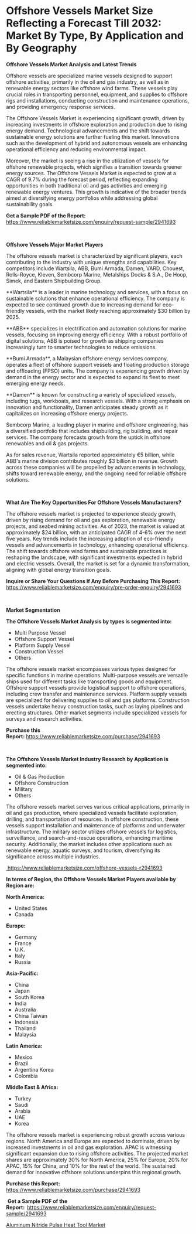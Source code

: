 <p><h1>Offshore Vessels Market Size Reflecting a Forecast Till 2032: Market By Type, By Application and By Geography</h1></p><p><strong>Offshore Vessels Market Analysis and Latest Trends</strong></p>
<p><p>Offshore vessels are specialized marine vessels designed to support offshore activities, primarily in the oil and gas industry, as well as in renewable energy sectors like offshore wind farms. These vessels play crucial roles in transporting personnel, equipment, and supplies to offshore rigs and installations, conducting construction and maintenance operations, and providing emergency response services.</p><p>The Offshore Vessels Market is experiencing significant growth, driven by increasing investments in offshore exploration and production due to rising energy demand. Technological advancements and the shift towards sustainable energy solutions are further fueling this market. Innovations such as the development of hybrid and autonomous vessels are enhancing operational efficiency and reducing environmental impact. </p><p>Moreover, the market is seeing a rise in the utilization of vessels for offshore renewable projects, which signifies a transition towards greener energy sources. The Offshore Vessels Market is expected to grow at a CAGR of 9.7% during the forecast period, reflecting expanding opportunities in both traditional oil and gas activities and emerging renewable energy ventures. This growth is indicative of the broader trends aimed at diversifying energy portfolios while addressing global sustainability goals.</p></p>
<p><strong>Get a Sample PDF of the Report:&nbsp;</strong> <a href="https://www.reliablemarketsize.com/enquiry/request-sample/2941693?utm_campaign=3348&utm_medium=2&utm_source=Github&utm_content=ia&utm_term=15032025&utm_id=offshore-vessels">https://www.reliablemarketsize.com/enquiry/request-sample/2941693</a></p>
<p>&nbsp;</p>
<p><strong>Offshore Vessels Major Market Players</strong></p>
<p><p>The offshore vessels market is characterized by significant players, each contributing to the industry with unique strengths and capabilities. Key competitors include Wartsila, ABB, Bumi Armada, Damen, VARD, Chouest, Rolls-Royce, Kleven, Sembcorp Marine, Metalships Docks & S.A., De Hoop, Simek, and Eastern Shipbuilding Group.</p><p>**Wartsila** is a leader in marine technology and services, with a focus on sustainable solutions that enhance operational efficiency. The company is expected to see continued growth due to increasing demand for eco-friendly vessels, with the market likely reaching approximately $30 billion by 2025.</p><p>**ABB** specializes in electrification and automation solutions for marine vessels, focusing on improving energy efficiency. With a robust portfolio of digital solutions, ABB is poised for growth as shipping companies increasingly turn to smarter technologies to reduce emissions.</p><p>**Bumi Armada**, a Malaysian offshore energy services company, operates a fleet of offshore support vessels and floating production storage and offloading (FPSO) units. The company is experiencing growth driven by demand in the energy sector and is expected to expand its fleet to meet emerging energy needs.</p><p>**Damen** is known for constructing a variety of specialized vessels, including tugs, workboats, and research vessels. With a strong emphasis on innovation and functionality, Damen anticipates steady growth as it capitalizes on increasing offshore energy projects.</p><p>Sembcorp Marine, a leading player in marine and offshore engineering, has a diversified portfolio that includes shipbuilding, rig building, and repair services. The company forecasts growth from the uptick in offshore renewables and oil & gas projects.</p><p>As for sales revenue, Wartsila reported approximately €5 billion, while ABB's marine division contributes roughly $3 billion in revenue. Growth across these companies will be propelled by advancements in technology, shifts toward renewable energy, and the ongoing need for reliable offshore solutions.</p></p>
<p>&nbsp;</p>
<p><strong>What Are The Key Opportunities For Offshore Vessels Manufacturers?</strong></p>
<p><p>The offshore vessels market is projected to experience steady growth, driven by rising demand for oil and gas exploration, renewable energy projects, and seabed mining activities. As of 2023, the market is valued at approximately $24 billion, with an anticipated CAGR of 4-6% over the next five years. Key trends include the increasing adoption of eco-friendly vessels and advancements in technology, enhancing operational efficiency. The shift towards offshore wind farms and sustainable practices is reshaping the landscape, with significant investments expected in hybrid and electric vessels. Overall, the market is set for a dynamic transformation, aligning with global energy transition goals.</p></p>
<p><strong>Inquire or Share Your Questions If Any Before Purchasing This Report:</strong> <a href="https://www.reliablemarketsize.com/enquiry/pre-order-enquiry/2941693?utm_campaign=3348&utm_medium=2&utm_source=Github&utm_content=ia&utm_term=15032025&utm_id=offshore-vessels">https://www.reliablemarketsize.com/enquiry/pre-order-enquiry/2941693</a></p>
<p>&nbsp;</p>
<p><strong>Market Segmentation</strong></p>
<p><strong>The Offshore Vessels Market Analysis by types is segmented into:</strong></p>
<p><ul><li>Multi Purpose Vessel</li><li>Offshore Support Vessel</li><li>Platform Supply Vessel</li><li>Construction Vessel</li><li>Others</li></ul></p>
<p><p>The offshore vessels market encompasses various types designed for specific functions in marine operations. Multi-purpose vessels are versatile ships used for different tasks like transporting goods and equipment. Offshore support vessels provide logistical support to offshore operations, including crew transfer and maintenance services. Platform supply vessels are specialized for delivering supplies to oil and gas platforms. Construction vessels undertake heavy construction tasks, such as laying pipelines and erecting structures. Other market segments include specialized vessels for surveys and research activities.</p></p>
<p><strong>Purchase this Report:&nbsp;</strong><a href="https://www.reliablemarketsize.com/purchase/2941693?utm_campaign=3348&utm_medium=2&utm_source=Github&utm_content=ia&utm_term=15032025&utm_id=offshore-vessels">https://www.reliablemarketsize.com/purchase/2941693</a></p>
<p>&nbsp;</p>
<p><strong>The Offshore Vessels Market Industry Research by Application is segmented into:</strong></p>
<p><ul><li>Oil & Gas Production</li><li>Offshore Construction</li><li>Military</li><li>Others</li></ul></p>
<p><p>The offshore vessels market serves various critical applications, primarily in oil and gas production, where specialized vessels facilitate exploration, drilling, and transportation of resources. In offshore construction, these vessels support installation and maintenance of platforms and underwater infrastructure. The military sector utilizes offshore vessels for logistics, surveillance, and search-and-rescue operations, enhancing maritime security. Additionally, the market includes other applications such as renewable energy, aquatic surveys, and tourism, diversifying its significance across multiple industries.</p></p>
<p><a href="https://www.reliablemarketsize.com/offshore-vessels-r2941693?utm_campaign=3348&utm_medium=2&utm_source=Github&utm_content=ia&utm_term=15032025&utm_id=offshore-vessels">&nbsp;https://www.reliablemarketsize.com/offshore-vessels-r2941693</a></p>
<p><strong>In terms of Region, the Offshore Vessels Market Players available by Region are:</strong></p>
<p>
    <p> <strong> North America: </strong>
        <ul>
            <li>United States</li>
            <li>Canada</li>
        </ul>
        </p> 
    <p> <strong> Europe: </strong>
        <ul>
            <li>Germany</li>
            <li>France</li>
            <li>U.K.</li>
            <li>Italy</li>
            <li>Russia</li>
        </ul>
        </p> 
    <p> <strong> Asia-Pacific: </strong>
        <ul>
            <li>China</li>
            <li>Japan</li>
            <li>South Korea</li>
            <li>India</li>
            <li>Australia</li>
            <li>China Taiwan</li>
            <li>Indonesia</li>
            <li>Thailand</li>
            <li>Malaysia</li>
        </ul>
        </p> 
    <p> <strong> Latin America: </strong>
        <ul>
            <li>Mexico</li>
            <li>Brazil</li>
            <li>Argentina Korea</li>
            <li>Colombia</li>
        </ul>
        </p> 
    <p> <strong> Middle East & Africa: </strong>
        <ul>
            <li>Turkey</li>
            <li>Saudi</li>
            <li>Arabia</li>
            <li>UAE</li>
            <li>Korea</li>
        </ul>
    </p>
    </p>
<p><p>The offshore vessels market is experiencing robust growth across various regions. North America and Europe are expected to dominate, driven by increased investments in oil and gas exploration. APAC is witnessing significant expansion due to rising offshore activities. The projected market shares are approximately 30% for North America, 25% for Europe, 20% for APAC, 15% for China, and 10% for the rest of the world. The sustained demand for innovative offshore solutions underpins this regional growth.</p></p>
<p><strong>Purchase this Report: </strong><a href="https://www.reliablemarketsize.com/purchase/2941693?utm_campaign=3348&utm_medium=2&utm_source=Github&utm_content=ia&utm_term=15032025&utm_id=offshore-vessels">https://www.reliablemarketsize.com/purchase/2941693</a></p>
<p>&nbsp;<strong>Get a Sample PDF of the Report:&nbsp;&nbsp;</strong><a href="https://www.reliablemarketsize.com/enquiry/request-sample/2941693?utm_campaign=3348&utm_medium=2&utm_source=Github&utm_content=ia&utm_term=15032025&utm_id=offshore-vessels">https://www.reliablemarketsize.com/enquiry/request-sample/2941693</a></p>
<p><strong></strong></p>
<p><p><a href="https://github.com/lestymbango/Market-Research-Report-List-1/blob/main/aluminum-nitride-pulse-heat-tool-market.md?utm_campaign=3348&utm_medium=2&utm_source=Github&utm_content=ia&utm_term=15032025&utm_id=offshore-vessels">Aluminum Nitride Pulse Heat Tool Market</a></p></p>